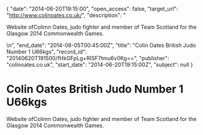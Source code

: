 {
  "date": "2014-06-20T19:15:00", 
  "open_access": false, 
  "target_url": "http://www.colinoates.co.uk/", 
  "description": "<p>Website ofColimn Oates, judo fighter and member of Team Scotland for the Glasgow 2014 Commonwealth Games.</p>\n", 
  "end_date": "2014-08-05T00:45:00Z", 
  "title": "Colin Oates British Judo Number 1 U66kgs", 
  "record_id": "20140620T191500/fHkGFpLg+RISF7tmu6v0Kg==", 
  "publisher": "colinoates.co.uk", 
  "start_date": "2014-06-20T19:15:00Z", 
  "subject": null
}

# Colin Oates British Judo Number 1 U66kgs

<p>Website ofColimn Oates, judo fighter and member of Team Scotland for the Glasgow 2014 Commonwealth Games.</p>
